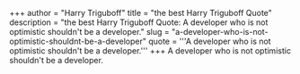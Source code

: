 +++
author = "Harry Triguboff"
title = "the best Harry Triguboff Quote"
description = "the best Harry Triguboff Quote: A developer who is not optimistic shouldn't be a developer."
slug = "a-developer-who-is-not-optimistic-shouldnt-be-a-developer"
quote = '''A developer who is not optimistic shouldn't be a developer.'''
+++
A developer who is not optimistic shouldn't be a developer.
